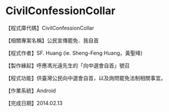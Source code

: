 CivilConfessionCollar
==================
【程式庫代碼】CivilConfessionCollar

【相關專案名稱】公民宣傳罷免．我自首

【程式作者】SF. Huang (ie. Sheng-Feng Huang，黃聖峰)

【製作緣起】呼應馮光遠先生的「向中選會自首」號召

【程式功能】供臺灣公民向中選會自首，以及詢問罷免法制相關事宜。

【作業系統】Android

【完成日期】2014.02.13